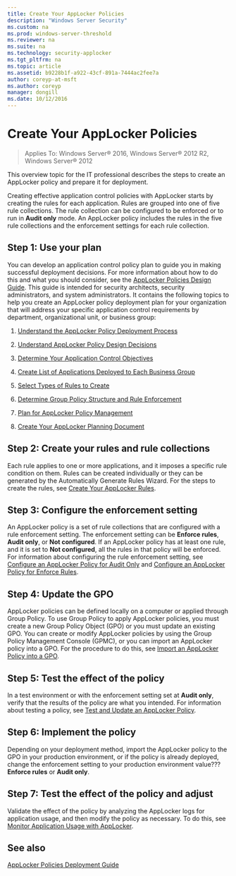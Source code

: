```yaml
---
title: Create Your AppLocker Policies
description: "Windows Server Security"
ms.custom: na
ms.prod: windows-server-threshold
ms.reviewer: na
ms.suite: na
ms.technology: security-applocker
ms.tgt_pltfrm: na
ms.topic: article
ms.assetid: b9228b1f-a922-43cf-891a-7444ac2fee7a
author: coreyp-at-msft
ms.author: coreyp
manager: dongill
ms.date: 10/12/2016
---
```

# Create Your AppLocker Policies

>Applies To: Windows Server&reg; 2016, Windows Server&reg; 2012 R2, Windows Server&reg; 2012

This overview topic for the IT professional describes the steps to create an AppLocker policy and prepare it for deployment.

Creating effective application control policies with AppLocker starts by creating the rules for each application. Rules are grouped into one of five rule collections. The rule collection can be configured to be enforced or to run in **Audit only** mode. An AppLocker policy includes the rules in the five rule collections and the enforcement settings for each rule collection.

## Step 1: Use your plan
You can develop an application control policy plan to guide you in making successful deployment decisions. For more information about how to do this and what you should consider, see the [AppLocker Policies Design Guide](../design/AppLocker-Policies-Design-Guide.md). This guide is intended for security architects, security administrators, and system administrators. It contains the following topics to help you create an AppLocker policy deployment plan for your organization that will address your specific application control requirements by department, organizational unit, or business group:

1.  [Understand the AppLocker Policy Deployment Process](Understand-the-AppLocker-Policy-Deployment-Process.md)

2.  [Understand AppLocker Policy Design Decisions](../design/Understand-AppLocker-Policy-Design-Decisions.md)

3.  [Determine Your Application Control Objectives](../design/Determine-Your-Application-Control-Objectives.md)

4.  [Create List of Applications Deployed to Each Business Group](../design/Create-List-of-Applications-Deployed-to-Each-Business-Group.md)

5.  [Select Types of Rules to Create](../design/Select-Types-of-Rules-to-Create.md)

6.  [Determine Group Policy Structure and Rule Enforcement](../design/Determine-Group-Policy-Structure-and-Rule-Enforcement.md)

7.  [Plan for AppLocker Policy Management](../design/Plan-for-AppLocker-Policy-Management.md)

8.  [Create Your AppLocker Planning Document](../design/Create-Your-AppLocker-Planning-Document.md)

## Step 2: Create your rules and rule collections
Each rule applies to one or more applications, and it imposes a specific rule condition on them. Rules can be created individually or they can be generated by the Automatically Generate Rules Wizard. For the steps to create the rules, see [Create Your AppLocker Rules](Create-Your-AppLocker-Rules.md).

## Step 3: Configure the enforcement setting
An AppLocker policy is a set of rule collections that are configured with a rule enforcement setting. The enforcement setting can be **Enforce rules**, **Audit only**, or **Not configured**. If an AppLocker policy has at least one rule, and it is set to **Not configured**, all the rules in that policy will be enforced. For information about configuring the rule enforcement setting, see [Configure an AppLocker Policy for Audit Only](../manage/policies/Configure-an-AppLocker-Policy-for-Audit-Only.md) and [Configure an AppLocker Policy for Enforce Rules](../manage/policies/Configure-an-AppLocker-Policy-for-Enforce-Rules.md).

## Step 4: Update the GPO
AppLocker policies can be defined locally on a computer or applied through Group Policy. To use Group Policy to apply AppLocker policies, you must create a new Group Policy Object (GPO) or you must update an existing GPO. You can create or modify AppLocker policies by using the Group Policy Management Console (GPMC), or you can import an AppLocker policy into a GPO. For the procedure to do this, see [Import an AppLocker Policy into a GPO](../manage/policies/Import-an-AppLocker-Policy-into-a-GPO.md).

## Step 5: Test the effect of the policy
In a test environment or with the enforcement setting set at **Audit only**, verify that the results of the policy are what you intended. For information about testing a policy, see [Test and Update an AppLocker Policy](../manage/Test-and-Update-an-AppLocker-Policy.md).

## Step 6: Implement the policy
Depending on your deployment method, import the AppLocker policy to the GPO in your production environment, or if the policy is already deployed, change the enforcement setting to your production environment value???**Enforce rules** or **Audit only**.

## Step 7: Test the effect of the policy and adjust
Validate the effect of the policy by analyzing the AppLocker logs for application usage, and then modify the policy as necessary. To do this, see [Monitor Application Usage with AppLocker](../manage/Monitor-Application-Usage-with-AppLocker.md).

## See also
[AppLocker Policies Deployment Guide](AppLocker-Policies-Deployment-Guide.md)


